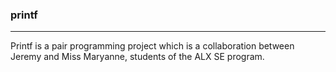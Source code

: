 ### printf
---
Printf is a pair programming project which is a collaboration between Jeremy and Miss Maryanne, students of the ALX SE program. 
